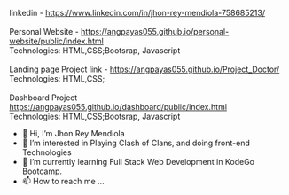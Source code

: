 linkedin - https://www.linkedin.com/in/jhon-rey-mendiola-758685213/
</br></br>
Personal Website - https://angpayas055.github.io/personal-website/public/index.html
</br>
Technologies: HTML,CSS;Bootsrap, Javascript
</br></br>
Landing page Project link - https://angpayas055.github.io/Project_Doctor/
</br>
Technologies: HTML,CSS;
</br></br>
Dashboard Project
</br>
https://angpayas055.github.io/dashboard/public/index.html</br>
Technologies: HTML,CSS;Bootsrap, Javascript</br>


- 👋 Hi, I’m Jhon Rey Mendiola
- 👀 I’m interested in Playing Clash of Clans, and doing front-end Technologies
- 🌱 I’m currently learning Full Stack Web Development in KodeGo Bootcamp.
- 📫 How to reach me ...


<!---
Jhon Rey Mendiola/AngPayas055 is a ✨ special ✨ repository because its `README.md` (this file) appears on your GitHub profile.
You can click the Preview link to take a look at your changes.
--->
